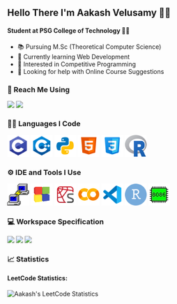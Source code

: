 ## Hello There I'm Aakash Velusamy 🙋‍♂️

#### Student at PSG College of Technology 👨‍🎓

- 📚 Pursuing M.Sc (Theoretical Computer Science)
- 🌱 Currently learning Web Development
- 📌 Interested in Competitive Programming
- 🤔 Looking for help with Online Course Suggestions

### 📧 Reach Me Using
[<img src="https://img.shields.io/badge/LinkedIn-0077B5?style=for-the-badge&logo=linkedin&logoColor=white" />](https://www.linkedin.com/in/aakash-velusamy-273878292/) [<img src="https://img.shields.io/badge/GMail-ff4343?style=for-the-badge&logo=gmail&logoColor=white" />](mailto:aakashvelusamy465@gmail.com)

### 👨‍💻 Languages I Code
<img height="50" width="50" src="https://github.com/AakashVelusamy/logos/blob/main/icons8-c-programming.svg" /> <img height="50" width="50" src="https://github.com/AakashVelusamy/logos/blob/main/icons8-c%2B%2B.svg" /> <img width="50" height="50" src="https://github.com/AakashVelusamy/logos/blob/main/icons8-python.svg"/> <img width="50" height="50" src="https://github.com/AakashVelusamy/logos/blob/main/icons8-html5.svg" /> <img height="50" width="50" src="https://github.com/AakashVelusamy/logos/blob/main/icons8-css.svg" /> <img width="50" height="50" src="https://github.com/AakashVelusamy/logos/blob/main/Rlogo.svg"/> 

### ⚙️ IDE and Tools I Use
<img width="50" height="50" src="https://github.com/AakashVelusamy/logos/blob/main/PuTTY_Icon.svg"/> <img width="50" height="50" src="https://github.com/AakashVelusamy/logos/blob/main/icons8-code-blocks.svg"/> <img width="50" height="50" src="https://github.com/AakashVelusamy/logos/blob/main/icons8-spyder-ide-5.svg"/> <img width="50" height="50" src="https://github.com/AakashVelusamy/logos/blob/main/icons8-google-colab.svg"/> <img width="50" height="50" src="https://github.com/AakashVelusamy/logos/blob/main/icons8-visual-studio-code.svg"/>  <img width="50" height="50" src="https://github.com/AakashVelusamy/logos/blob/main/RStudio.svg"/> <img width="50" height="50" src="https://github.com/AakashVelusamy/logos/blob/main/8086logo.png"/> 

### 💻 Workspace Specification
<img height="30" src="https://img.shields.io/badge/ASUS-TUF_Gaming_F15-00529c?style=for-the-badge&logo=asus&logoColor=white"/> <img height="30" src="https://img.shields.io/badge/intel-i7-0072CE?style=for-the-badge&logo=intel&logoColor=white"/> <img height="30" src="https://img.shields.io/badge/NVIDIA-RTX_3050-76B900?style=for-the-badge&logo=nvidia&logoColor=white"/> 

### 📈 Statistics
#### LeetCode Statistics:
![Aakash's LeetCode Statistics](https://leetcard.jacoblin.cool/AakashVelusamy?theme=dark&font=Oxygen&ext=heatmap)
</br>

<!-- #### GitHub Statistics:
![Aakash's GitHub Statistics](https://github-readme-stats.vercel.app/api?username=AakashVelusamy&theme=dark&show_icons=true&&hide=issues,contribs)
</br>

#### GitHub Activity Graph:
[![Aakash's GitHub Activity Graph](https://github-readme-activity-graph.vercel.app/graph?username=AakashVelusamy&bg_color=0d0d0d&color=ed07a5&line=f702aa&point=f5f4f4&area=true&hide_border=true)](https://github.com/ashutosh00710/github-readme-activity-graph)
</br> -->



